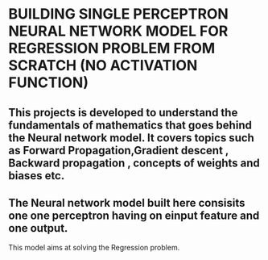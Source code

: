 # BUILDING SINGLE PERCEPTRON NEURAL NETWORK MODEL FOR REGRESSION PROBLEM FROM SCRATCH (NO ACTIVATION FUNCTION)
## This projects is developed to understand the fundamentals of mathematics that goes behind the Neural network model. It covers topics such as Forward Propagation,Gradient descent , Backward propagation , concepts of weights and biases etc.
## The Neural network model built here consisits one one perceptron having on einput feature and one output.
This model aims at solving the Regression problem.
